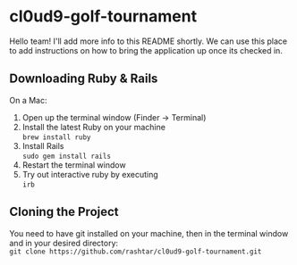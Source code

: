 # cl0ud9-golf-tournament

Hello team! I'll add more info to this README shortly. We can use this place to add instructions on how to bring the application up once its checked in.


## Downloading Ruby & Rails
On a Mac:

1. Open up the terminal window (Finder -> Terminal)  
2. Install the latest Ruby on your machine  
` brew install ruby `  
3. Install Rails  
`sudo gem install rails`  
4. Restart the terminal window  
5. Try out interactive ruby by executing  
`irb`  


## Cloning the Project

You need to have git installed on your machine, then in the terminal window and in your desired directory:  
`git clone https://github.com/rashtar/cl0ud9-golf-tournament.git`

